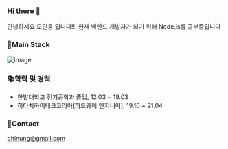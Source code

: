 ### Hi there 👋
안녕하세요 오인웅 입니다!!. 
현재 백엔드 개발자가 되기 위해 Node.js를 공부중입니다

### 🎇Main Stack
![image](https://user-images.githubusercontent.com/67377255/132255591-9c9dc0cf-3aa2-4c13-939b-f2aeb0aa7970.png)

### 📚학력 및 경력
- 한밭대학교 전기공학과 졸업, 12.03 ~ 19.03
- 히타치하이테크코리아(하드웨어 엔지니어), 19.10 ~ 21.04

### 📧Contact
ohinung@gmail.com
